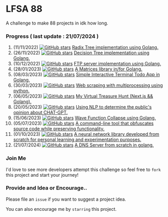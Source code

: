# LFSA 88

A challenge to make 88 projects in idk how long.

### Progress ( last update : 21/07/2024 )

1. (11/11/2022) [![GitHub stars](https://img.shields.io/github/stars/hammamikhairi/Radix-Tree?style=social)](https://github.com/hammamikhairi/Radix-Tree/stargazers/) [Radix Tree implementation using Golang.](https://github.com/hammamikhairi/Radix-Tree)
2. (26/11/2022) [![GitHub stars](https://img.shields.io/github/stars/hammamikhairi/Decision-Tree?style=social)](https://github.com/hammamikhairi/Decision-Tree/stargazers/) [Decision Tree implementation using Golang.](https://github.com/hammamikhairi/Decision-Tree)
3. (10/12/2022) [![GitHub stars](https://img.shields.io/github/stars/hammamikhairi/FTP-Server?style=social)](https://github.com/hammamikhairi/FTP-Server/stargazers/) [FTP server implementation using Golang.](https://github.com/hammamikhairi/FTP-Server)
4. (28/01/2023) [![GitHub stars](https://img.shields.io/github/stars/hammamikhairi/Matrix?style=social)](https://github.com/hammamikhairi/Matrix/stargazers/) [A Matrices library in/for Golang.](https://github.com/hammamikhairi/Matrix)
5. (08/03/2023) [![GitHub stars](https://img.shields.io/github/stars/hammamikhairi/Togo?style=social)](https://github.com/hammamikhairi/Togo/stargazers/) [Simple Interactive Terminal Todo App in Golang.](https://github.com/hammamikhairi/Togo)
6. (30/03/2023) [![GitHub stars](https://img.shields.io/github/stars/hammamikhairi/web-scraping-with-multiprocessing?style=social)](https://github.com/hammamikhairi/web-scraping-with-multiprocessing/stargazers/) [Web scraping with multiprocessing using python.](https://github.com/hammamikhairi/web-scraping-with-multiprocessing)
7. (06/05/2023) [![GitHub stars](https://img.shields.io/github/stars/hammamikhairi/Virtual-Treasure-Hunt?style=social)](https://github.com/hammamikhairi/Virtual-Treasure-Hunt/stargazers/) [My Virtual Treasure Hunt (Next.js && Golang).](https://github.com/hammamikhairi/Virtual-Treasure-Hunt)
8. (20/05/2023) [![GitHub stars](https://img.shields.io/github/stars/hammamikhairi/nlp-project?style=social)](https://github.com/hammamikhairi/nlp-project/stargazers/) [Using NLP to determine the public's opinion about CHAT-GPT.](https://github.com/hammamikhairi/nlp-project)
9. (15/06/2023) [![GitHub stars](https://img.shields.io/github/stars/hammamikhairi/Wave-Function-Collapse?style=social)](https://github.com/hammamikhairi/Wave-Function-Collapse/stargazers/) [Wave Function Collapse using Golang.](https://github.com/hammamikhairi/Wave-Function-Collapse)
10. (05/07/2023) [![GitHub stars](https://img.shields.io/github/stars/hammamikhairi/langfuck?style=social)](https://github.com/hammamikhairi/langfuck/stargazers/) [A command-line tool that obfuscates source code while preserving functionality.](https://github.com/hammamikhairi/langfuck)
11. (01/10/2023) [![GitHub stars](https://img.shields.io/github/stars/hammamikhairi/neural-network?style=social)](https://github.com/hammamikhairi/neural-network/stargazers/) [A neural network library developed from scratch for personal learning and experimentation purposes.](https://github.com/hammamikhairi/neural-network)
12. (21/07/2024) [![GitHub stars](https://img.shields.io/github/stars/hammamikhairi/dns-server?style=social)](https://github.com/hammamikhairi/dns-server/stargazers/) [A DNS Server from scratch in golang.](https://github.com/hammamikhairi/dns-server)

### Join Me

I'd love to see more developers attempt this challenge so feel free to `fork` this project and start your journey!

### Provide and Idea or Encourage..

Please file an `issue` if you want to suggest a project idea.

You can also encourage me by `starring` this project.

